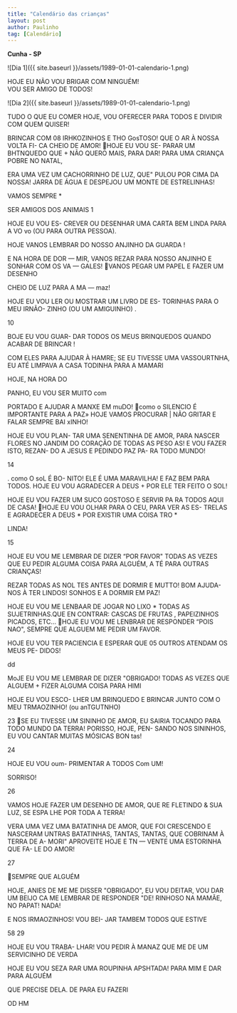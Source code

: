 ```yaml
---
title: "Calendário das crianças"
layout: post
author: Paulinho
tag: [Calendário]
---
```


**Cunha - SP**

![Dia 1]({{ site.baseurl }}/assets/1989-01-01-calendario-1.png)

HOJE EU NÃO VOU BRIGAR COM NINGUÉM!  
VOU SER AMIGO DE TODOS!

![Dia 2]({{ site.baseurl }}/assets/1989-01-01-calendario-1.png)

TUDO O QUE EU COMER HOJE, VOU OFERECER PARA TODOS E DIVIDIR COM QUEM
QUISER!



BRINCAR COM 08
IRHKOZINHOS E THO GosTOSO!
QUE O AR À NOSSA VOLTA FI-
CA CHEIO DE AMOR!
HOJE EU VOU SE-
PARAR UM BHTNQUEDO QUE +
NÃO QUERO MAIS, PARA DAR!
PARA UMA CRIANÇA POBRE NO
NATAL,

ERA UMA VEZ UM
CACHORRINHO DE LUZ, QUE"
PULOU POR CIMA DA NOSSA!
JARRA DE ÁGUA E DESPEJOU
UM MONTE DE ESTRELINHAS!

VAMOS SEMPRE *

SER AMIGOS DOS ANIMAIS 1

HOJE EU VOU ES-
CREVER OU DESENHAR UMA
CARTA BEM LINDA PARA A VO
vo (OU PARA OUTRA PESSOA).

HOJE VANOS LEMBRAR
DO NOSSO ANJINHO DA GUARDA !

E NA HORA DE DOR —
MIR, VANOS REZAR PARA NOSSO
ANJINHO E SONHAR COM OS VA —
GALES!
VANOS PEGAR UM
PAPEL E FAZER UM DESENHO

CHEIO DE LUZ PARA A MA —
maz!

HOJE EU VOU LER
OU MOSTRAR UM LIVRO DE ES-
TORINHAS PARA O MEU IRNÃO-
ZINHO (OU UM AMIGUINHO) .

10

BOJE EU VOU GUAR-
DAR TODOS OS MEUS BRINQUEDOS
QUANDO ACABAR DE BRINCAR !

COM ELES PARA AJUDAR À HAMRE;
SE EU TIVESSE UMA VASSOURTNHA,
EU ATÉ LIMPAVA A CASA TODINHA
PARA A MAMARI

HOJE, NA HORA DO

PANHO, EU VOU SER MUITO com

PORTADO E AJUDAR A MANXE EM
muDO!
como o SILENCIO
É IMPORTANTE PARA A PAZ»
HOJE VAMOS PROCURAR | NÃO
GRITAR E FALAR SEMPRE BAI
xINHO!

HOJE EU VOU PLAN-
TAR UMA SENENTINHA DE AMOR,
PARA NASCER FLORES NO JANDIM
DO CORAÇÃO DE TODAS AS PESO
AS! E VOU FAZER ISTO, REZAN-
DO A JESUS E PEDINDO PAZ PA-
RA TODO MUNDO!

14

. como O soL É BO-
NITO! ELE É UMA MARAVILHA!
E FAZ BEM PARA TODOS. HOJE
EU VOU AGRADECER A DEUS +
POR ELE TER FEITO O SOL!

HOJE EU VOU FAZER
UM SUCO GOSTOSO E SERVIR PA
RA TODOS AQUI DE CASA!
HOJE EU VOU OLHAR
PARA O CEU, PARA VER AS ES-
TRELAS E AGRADECER A DEUS *
POR EXISTIR UMA COISA TRO *

LINDA!

15

HOJE EU VOU ME
LEMBRAR DE DIZER “POR FAVOR"
TODAS AS VEZES QUE EU PEDIR
ALGUMA COISA PARA ALGUÉM, A
TÉ PARA OUTRAS CRIANÇAS!

REZAR TODAS AS NOL
TES ANTES DE DORMIR E MUTTO!
BOM AJUDA-NOS À TER LINDOS!
SONHOS E A DORMIR EM PAZ!

HOJE EU VOU ME
LENBAAR DE JOGAR NO LIXO *
TODAS AS SUJETRINHAS.QUE EN
CONTRAR: CASCAS DE FRUTAS ,
PAPEIZINHOS PICADOS, ETC...
HOJE EU VOU ME
LENBRAR DE RESPONDER “POIS
NAO", SEMPRE QUE ALGUEM ME
PEDIR UM FAVOR.

HOJE EU VOU TER
PACIENCIA E ESPERAR QUE 05
OUTROS ATENDAM OS MEUS PE-
DIDOS!

dd

MoJE EU VOU ME
LEMBRAR DE DIZER "OBRIGADO!
TODAS AS VEZES QUE ALGUEM +
FIZER ALGUMA COISA PARA HIMI

HOJE EU VOU ESCO-
LHER UM BRINQUEDO E BRINCAR
JUNTO COM O MEU TRMAOZINHO!
(ou anTGUTNHO)

23
SE EU TIVESSE UM
SININHO DE AMOR, EU SAIRIA
TOCANDO PARA TODO MUNDO DA
TERRA! PORISSO, HOJE, PEN-
SANDO NOS SININHOS, EU VOU
CANTAR MUITAS MÓSICAS BON
tas!

24

HOJE EU VOU oum-
PRIMENTAR A TODOS Com UM!

SORRISO!

26

VAMOS HOJE FAZER
UM DESENHO DE AMOR, QUE RE
FLETINDO & SUA LUZ, SE ESPA
LHE POR TODA A TERRA!

 

VERA UMA VEZ UMA
BATATINHA DE AMOR, QUE FOI
CRESCENDO E NASCERAM UNTRAS
BATATINHAS, TANTAS, TANTAS,
QUE COBRINAM À TERRA DE A-
MORI" APROVEITE HOJE E TN —
VENTE UMA ESTORINHA QUE FA-
LE DO AMOR!

27

 
SEMPRE QUE ALGUÉM

HOJE, ANIES DE ME ME DISSER "OBRIGADO", EU VOU
DEITAR, VOU DAR UM BEIJO CA ME LEMBRAR DE RESPONDER "DE!
RINHOSO NA MAMÃE, NO PAPAT! NADA!

E NOS IRMAOZINHOS! VOU BEI-
JAR TAMBEM TODOS QUE ESTIVE

58 29

HOJE EU VOU TRABA-
LHAR! VOU PEDIR À MANAZ QUE
ME DE UM SERVICINHO DE VERDA

HOJE EU VOU SEZA
RAR UMA ROUPINHA APSHTADA!
PARA MIM E DAR PARA ALGUÉM

QUE PRECISE DELA. DE PARA EU FAZERI

OD HM
